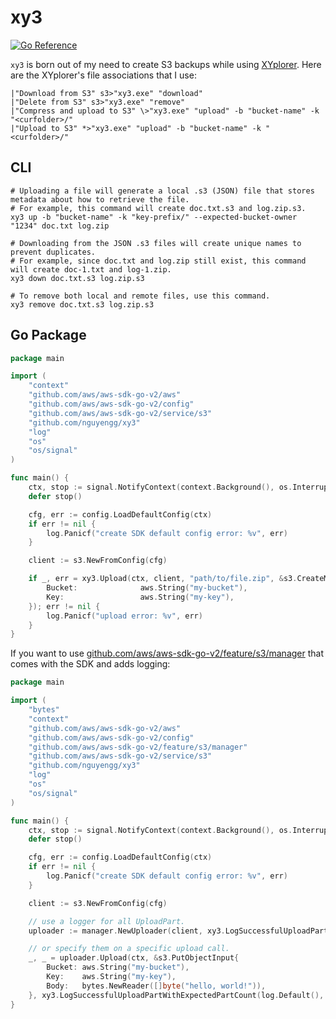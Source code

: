 # xy3
[![Go Reference](https://pkg.go.dev/badge/github.com/nguyengg/xy3.svg)](https://pkg.go.dev/github.com/nguyengg/xy3)

`xy3` is born out of my need to create S3 backups while using [XYplorer](https://en.wikipedia.org/wiki/XYplorer). Here
are the XYplorer's file associations that I use:
```
|"Download from S3" s3>"xy3.exe" "download"
|"Delete from S3" s3>"xy3.exe" "remove"
|"Compress and upload to S3" \>"xy3.exe" "upload" -b "bucket-name" -k "<curfolder>/"
|"Upload to S3" *>"xy3.exe" "upload" -b "bucket-name" -k "<curfolder>/"
```

## CLI

```shell
# Uploading a file will generate a local .s3 (JSON) file that stores metadata about how to retrieve the file.
# For example, this command will create doc.txt.s3 and log.zip.s3.
xy3 up -b "bucket-name" -k "key-prefix/" --expected-bucket-owner "1234" doc.txt log.zip

# Downloading from the JSON .s3 files will create unique names to prevent duplicates.
# For example, since doc.txt and log.zip still exist, this command will create doc-1.txt and log-1.zip.
xy3 down doc.txt.s3 log.zip.s3

# To remove both local and remote files, use this command.
xy3 remove doc.txt.s3 log.zip.s3
```

## Go Package

```go
package main

import (
	"context"
	"github.com/aws/aws-sdk-go-v2/aws"
	"github.com/aws/aws-sdk-go-v2/config"
	"github.com/aws/aws-sdk-go-v2/service/s3"
	"github.com/nguyengg/xy3"
	"log"
	"os"
	"os/signal"
)

func main() {
	ctx, stop := signal.NotifyContext(context.Background(), os.Interrupt, os.Kill)
	defer stop()

	cfg, err := config.LoadDefaultConfig(ctx)
	if err != nil {
		log.Panicf("create SDK default config error: %v", err)
	}

	client := s3.NewFromConfig(cfg)

	if _, err = xy3.Upload(ctx, client, "path/to/file.zip", &s3.CreateMultipartUploadInput{
		Bucket:              aws.String("my-bucket"),
		Key:                 aws.String("my-key"),
	}); err != nil {
		log.Panicf("upload error: %v", err)
	}
}
```

If you want to use [github.com/aws/aws-sdk-go-v2/feature/s3/manager](https://pkg.go.dev/github.com/aws/aws-sdk-go-v2/feature/s3/manager)
that comes with the SDK and adds logging:
```go
package main

import (
	"bytes"
	"context"
	"github.com/aws/aws-sdk-go-v2/aws"
	"github.com/aws/aws-sdk-go-v2/config"
	"github.com/aws/aws-sdk-go-v2/feature/s3/manager"
	"github.com/aws/aws-sdk-go-v2/service/s3"
	"github.com/nguyengg/xy3"
	"log"
	"os"
	"os/signal"
)

func main() {
	ctx, stop := signal.NotifyContext(context.Background(), os.Interrupt, os.Kill)
	defer stop()

	cfg, err := config.LoadDefaultConfig(ctx)
	if err != nil {
		log.Panicf("create SDK default config error: %v", err)
	}

	client := s3.NewFromConfig(cfg)

	// use a logger for all UploadPart.
	uploader := manager.NewUploader(client, xy3.LogSuccessfulUploadPart(log.Default()))

	// or specify them on a specific upload call.
	_, _ = uploader.Upload(ctx, &s3.PutObjectInput{
		Bucket: aws.String("my-bucket"),
		Key:    aws.String("my-key"),
		Body:   bytes.NewReader([]byte("hello, world!")),
	}, xy3.LogSuccessfulUploadPartWithExpectedPartCount(log.Default(), 100))
}
```
